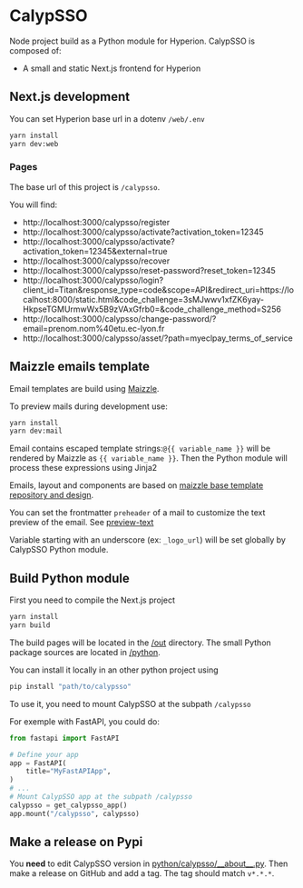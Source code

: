 # CalypSSO

Node project build as a Python module for Hyperion.
CalypSSO is composed of:

- A small and static Next.js frontend for Hyperion

## Next.js development

You can set Hyperion base url in a dotenv `/web/.env`

```bash
yarn install
yarn dev:web
```

### Pages

The base url of this project is `/calypsso`.

You will find:

- http://localhost:3000/calypsso/register
- http://localhost:3000/calypsso/activate?activation_token=12345
- http://localhost:3000/calypsso/activate?activation_token=12345&external=true
- http://localhost:3000/calypsso/recover
- http://localhost:3000/calypsso/reset-password?reset_token=12345
- http://localhost:3000/calypsso/login?client_id=Titan&response_type=code&scope=API&redirect_uri=https://localhost:8000/static.html&code_challenge=3sMJwwv1xfZK6yay-HkpseTGMUrmwWx5B9zVAxGfrb0=&code_challenge_method=S256
- http://localhost:3000/calypsso/change-password/?email=prenom.nom%40etu.ec-lyon.fr
- http://localhost:3000/calypsso/asset/?path=myeclpay_terms_of_service

## Maizzle emails template

Email templates are build using [Maizzle](https://maizzle.com/).

To preview mails during development use:

```bash
yarn install
yarn dev:mail
```

Email contains escaped template strings:`@{{ variable_name }}` will be rendered by Maizzle as `{{ variable_name }}`. Then the Python module will process these expressions using Jinja2

Emails, layout and components are based on [maizzle base template repository and design](https://github.com/maizzle/maizzle).

You can set the frontmatter `preheader` of a mail to customize the text preview of the email. See [preview-text](https://maizzle.com/glossary#preview-text)

Variable starting with an underscore (ex: `_logo_url`) will be set globally by CalypSSO Python module.

## Build Python module

First you need to compile the Next.js project

```bash
yarn install
yarn build
```

The build pages will be located in the [/out](./out/) directory. The small Python package sources are located in [/python](./python/).

You can install it locally in an other python project using

```bash
pip install "path/to/calypsso"
```

To use it, you need to mount CalypSSO at the subpath `/calypsso`

For exemple with FastAPI, you could do:

```python
from fastapi import FastAPI

# Define your app
app = FastAPI(
    title="MyFastAPIApp",
)
# ...
# Mount CalypSSO app at the subpath /calypsso
calypsso = get_calypsso_app()
app.mount("/calypsso", calypsso)
```

## Make a release on Pypi

You **need** to edit CalypSSO version in [python/calypsso/\_\_about\_\_.py](./python/calypsso/__about__.py).
Then make a release on GitHub and add a tag. The tag should match `v*.*.*`.
